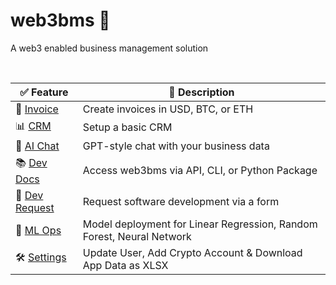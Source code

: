 # web3bms 💾
A web3 enabled business management solution

<br>

| ✅ Feature              | 📃 Description                                     |
|-------------------|-------------------------------------------------|
| 📑 <a href="https://web3bms.streamlit.app/?page=invoice" target="_self">Invoice</a>           | Create invoices in USD, BTC, or ETH            |
| 📊 <a href="https://web3bms.streamlit.app/?page=crm" target="_self">CRM</a>              | Setup a basic CRM                               |
| 💬 <a href="https://web3bms.streamlit.app/?page=ai_chat" target="_self">AI Chat</a>            | GPT-style chat with your business data         |
| 📚 <a href="https://web3bms.streamlit.app/?page=developer_docs" target="_self">Dev Docs</a>     | Access web3bms via API, CLI, or Python Package  |
| 🚀 <a href="https://web3bms.streamlit.app/?page=developer_request" target="_self">Dev Request</a>       | Request software development via a form        |
| 👾 <a href="https://web3bms.streamlit.app/?page=ml_ops" target="_self">ML Ops</a>    | Model deployment for Linear Regression, Random Forest, Neural Network |
| 🛠️ <a href="https://web3bms.streamlit.app/?page=account_settings" target="_self">Settings</a>     | Update User, Add Crypto Account & Download App Data as XLSX |